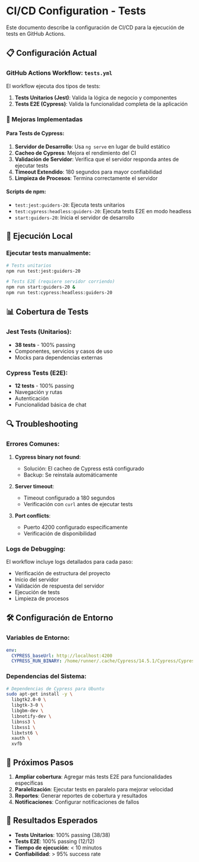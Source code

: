 # CI/CD Configuration - Tests

Este documento describe la configuración de CI/CD para la ejecución de tests en GitHub Actions.

## 📋 Configuración Actual

### GitHub Actions Workflow: `tests.yml`

El workflow ejecuta dos tipos de tests:

1. **Tests Unitarios (Jest)**: Valida la lógica de negocio y componentes
2. **Tests E2E (Cypress)**: Valida la funcionalidad completa de la aplicación

### 🔧 Mejoras Implementadas

#### Para Tests de Cypress:

1. **Servidor de Desarrollo**: Usa `ng serve` en lugar de build estático
2. **Cacheo de Cypress**: Mejora el rendimiento del CI
3. **Validación de Servidor**: Verifica que el servidor responda antes de ejecutar tests
4. **Timeout Extendido**: 180 segundos para mayor confiabilidad
5. **Limpieza de Procesos**: Termina correctamente el servidor

#### Scripts de npm:

- `test:jest:guiders-20`: Ejecuta tests unitarios
- `test:cypress:headless:guiders-20`: Ejecuta tests E2E en modo headless
- `start:guiders-20`: Inicia el servidor de desarrollo

## 🚀 Ejecución Local

### Ejecutar tests manualmente:

```bash
# Tests unitarios
npm run test:jest:guiders-20

# Tests E2E (requiere servidor corriendo)
npm run start:guiders-20 &
npm run test:cypress:headless:guiders-20
```

## 📊 Cobertura de Tests

### Jest Tests (Unitarios):
- **38 tests** - 100% passing
- Componentes, servicios y casos de uso
- Mocks para dependencias externas

### Cypress Tests (E2E):
- **12 tests** - 100% passing
- Navegación y rutas
- Autenticación
- Funcionalidad básica de chat

## 🔍 Troubleshooting

### Errores Comunes:

1. **Cypress binary not found**:
   - Solución: El cacheo de Cypress está configurado
   - Backup: Se reinstala automáticamente

2. **Server timeout**:
   - Timeout configurado a 180 segundos
   - Verificación con `curl` antes de ejecutar tests

3. **Port conflicts**:
   - Puerto 4200 configurado específicamente
   - Verificación de disponibilidad

### Logs de Debugging:

El workflow incluye logs detallados para cada paso:
- Verificación de estructura del proyecto
- Inicio del servidor
- Validación de respuesta del servidor
- Ejecución de tests
- Limpieza de procesos

## 🛠️ Configuración de Entorno

### Variables de Entorno:

```yaml
env:
  CYPRESS_baseUrl: http://localhost:4200
  CYPRESS_RUN_BINARY: /home/runner/.cache/Cypress/14.5.1/Cypress/Cypress
```

### Dependencias del Sistema:

```bash
# Dependencias de Cypress para Ubuntu
sudo apt-get install -y \
  libgtk2.0-0 \
  libgtk-3-0 \
  libgbm-dev \
  libnotify-dev \
  libnss3 \
  libxss1 \
  libxtst6 \
  xauth \
  xvfb
```

## 📝 Próximos Pasos

1. **Ampliar cobertura**: Agregar más tests E2E para funcionalidades específicas
2. **Paralelización**: Ejecutar tests en paralelo para mejorar velocidad
3. **Reportes**: Generar reportes de cobertura y resultados
4. **Notificaciones**: Configurar notificaciones de fallos

## 🎯 Resultados Esperados

- **Tests Unitarios**: 100% passing (38/38)
- **Tests E2E**: 100% passing (12/12)
- **Tiempo de ejecución**: < 10 minutos
- **Confiabilidad**: > 95% success rate
